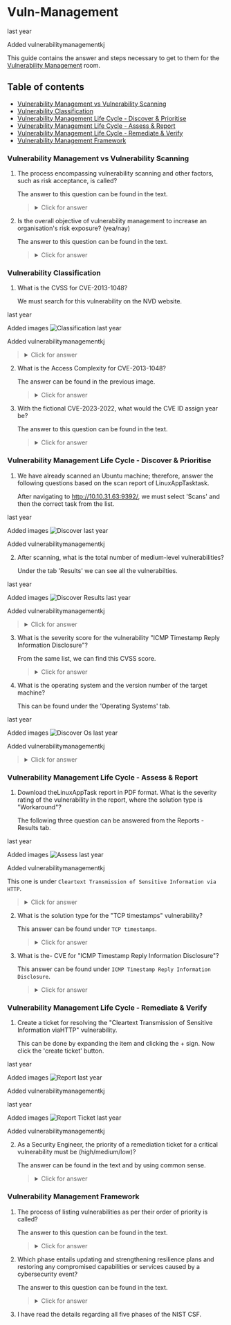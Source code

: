 # Vuln-Management

last year

Added vulnerabilitymanagementkj

This guide contains the answer and steps necessary to get to them for the [Vulnerability Management](https://tryhackme.com/room/vulnerabilitymanagementkj) room.

## Table of contents

- [Vulnerability Management vs Vulnerability Scanning](#vulnerability-management-vs-vulnerability-scanning)
- [Vulnerability Classification](#vulnerability-classification)
- [Vulnerability Management Life Cycle - Discover & Prioritise](#vulnerability-management-life-cycle---discover-&-prioritise)
- [Vulnerability Management Life Cycle - Assess & Report](#vulnerability-management-life-cycle---assess-&-report)
- [Vulnerability Management Life Cycle - Remediate & Verify](#vulnerability-management-life-cycle---remediate-&-verify)
- [Vulnerability Management Framework](#vulnerability-management-framework)

### Vulnerability Management vs Vulnerability Scanning

1. The process encompassing vulnerability scanning and other factors, such as risk acceptance, is called?

   The answer to this question can be found in the text.

   ><details><summary>Click for answer</summary>Vulnerability Management</details>

2. Is the overall objective of vulnerability management to increase an organisation's risk exposure? (yea/nay)

   The answer to this question can be found in the text.

   ><details><summary>Click for answer</summary>nay</details>

### Vulnerability Classification

1. What is the CVSS for CVE-2013-1048?

   We must search for this vulnerability on the NVD website.

last year

Added images
   ![Classification](https://github.com/Kevinovitz/TryHackMe_Writeups/raw/main/vulnerabilitymanagementkj/Vulnerability_Management_Classification.png)
last year

Added vulnerabilitymanagementkj

   ><details><summary>Click for answer</summary>4.6</details>

2. What is the Access Complexity for CVE-2013-1048?

   The answer can be found in the previous image.

   ><details><summary>Click for answer</summary>Low</details>

3. With the fictional CVE-2023-2022, what would the CVE ID assign year be?

   The answer to this question can be found in the text.

   ><details><summary>Click for answer</summary>2023</details>

### Vulnerability Management Life Cycle - Discover & Prioritise

1. We have already scanned an Ubuntu machine; therefore, answer the following questions based on the scan report of LinuxAppTasktask.

   After navigating to http://10.10.31.63:9392/, we must select 'Scans' and then the correct task from the list.

last year

Added images
   ![Discover](https://github.com/Kevinovitz/TryHackMe_Writeups/raw/main/vulnerabilitymanagementkj/Vulnerability_Management_Discover.png)
last year

Added vulnerabilitymanagementkj

2. After scanning, what is the total number of medium-level vulnerabilities?

   Under the tab 'Results' we can see all the vulnerabilties.

last year

Added images
   ![Discover Results](https://github.com/Kevinovitz/TryHackMe_Writeups/raw/main/vulnerabilitymanagementkj/Vulnerability_Management_Discover_Results.png)
last year

Added vulnerabilitymanagementkj

   ><details><summary>Click for answer</summary>1</details>

3. What is the severity score for the vulnerability "ICMP Timestamp Reply Information Disclosure"?

   From the same list, we can find this CVSS score.

   ><details><summary>Click for answer</summary>2.1</details>

4. What is the operating system and the version number of the target machine?

   This can be found under the 'Operating Systems' tab.

last year

Added images
   ![Discover Os](https://github.com/Kevinovitz/TryHackMe_Writeups/raw/main/vulnerabilitymanagementkj/Vulnerability_Management_Discover_Os.png)
last year

Added vulnerabilitymanagementkj

   ><details><summary>Click for answer</summary>Ubuntu 20.04</details>

### Vulnerability Management Life Cycle - Assess & Report

1. Download theLinuxAppTask report in PDF format. What is the severity rating of the vulnerability in the report, where the solution type is "Workaround"?

   The following three question can be answered from the Reports - Results tab.

last year

Added images
   ![Assess](https://github.com/Kevinovitz/TryHackMe_Writeups/raw/main/vulnerabilitymanagementkj/Vulnerability_Management_Assess.png)
last year

Added vulnerabilitymanagementkj

   This one is under `Cleartext Transmission of Sensitive Information via HTTP`.

   ><details><summary>Click for answer</summary>Medium</details>

2. What is the solution type for the "TCP timestamps" vulnerability?

   This answer can be found under `TCP timestamps`.

   ><details><summary>Click for answer</summary>Mitigation</details>

3. What is the- CVE for "ICMP Timestamp Reply Information Disclosure"?

   This answer can be found under `ICMP Timestamp Reply Information Disclosure`.

   ><details><summary>Click for answer</summary>CVE-1999-0524</details>

### Vulnerability Management Life Cycle - Remediate & Verify

1. Create a ticket for resolving the "Cleartext Transmission of Sensitive Information viaHTTP" vulnerability.

   This can be done by expanding the item and clicking the + sign. Now click the 'create ticket' button.

last year

Added images
   ![Report](https://github.com/Kevinovitz/TryHackMe_Writeups/raw/main/vulnerabilitymanagementkj/Vulnerability_Management_Report.png)
last year

Added vulnerabilitymanagementkj

last year

Added images
   ![Report Ticket](https://github.com/Kevinovitz/TryHackMe_Writeups/raw/main/vulnerabilitymanagementkj/Vulnerability_Management_Report_Ticket.png)
last year

Added vulnerabilitymanagementkj

2. As a Security Engineer, the priority of a remediation ticket for a critical vulnerability must be (high/medium/low)?

   The answer can be found in the text and by using common sense.

   ><details><summary>Click for answer</summary>high</details>

### Vulnerability Management Framework

1. The process of listing vulnerabilities as per their order of priority is called?

   The answer to this question can be found in the text.

   ><details><summary>Click for answer</summary>Prioritise Vulnerabilities</details>

2. Which phase entails updating and strengthening resilience plans and restoring any compromised capabilities or services caused by a cybersecurity event?

   The answer to this question can be found in the text.

   ><details><summary>Click for answer</summary>Recover</details>

3. I have read the details regarding all five phases of the NIST CSF.
